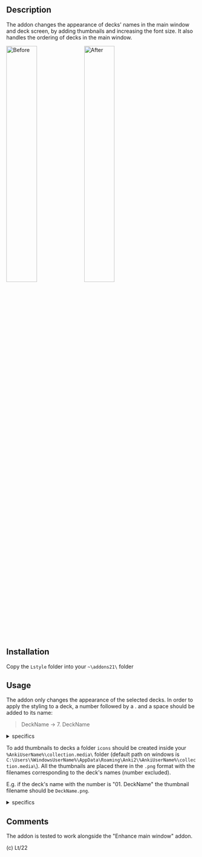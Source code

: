 ## Description

The addon changes the appearance of decks' names in the main window and deck screen, by adding thumbnails and increasing the font size.
It also handles the ordering of decks in the main window.

<img src="https://github.com/Eltaurus-Lt/Lt-Anki-Addons/blob/main/pages/Lstyle/before.png" width="40%" title="Before" class="inline-block">
<img src="https://github.com/Eltaurus-Lt/Lt-Anki-Addons/blob/main/pages/Lstyle/after.png" width="40%" title="After" class="inline-block">

## Installation

Copy the `Lstyle` folder into your `~\addons21\` folder

## Usage

The addon only changes the appearance of the selected decks. In order to apply the styling to a deck, a number followed by a . and a space should be added to its name:

 > DeckName → 7. DeckName
 
<details>
  <summary>specifics</summary> 
The added part will get deleted from the displayed names when the styling is applied – it is only there for marking decks that need to be styled as well as for manually setting the decks' order in the main screen.
Multiple numbers separated by . can be used, e.g. "04.8.15. ", which is intended for numbering subdecks, but is not necessary.
Numbers can be repeated, so you can simply add "0. " at the beginning of every deck's name if the addon's ordering feature is not needed.
</details> 

To add thumbnails to decks a folder `icons` should be created inside your `%AnkiUserName%\collection.media\` folder (default path on windows is `C:\Users\%WindowsUserName%\AppData\Roaming\Anki2\%AnkiUserName%\collection.media\`). All the thumbnails are placed there in the `.png` format with the filenames corresponding to the deck's names (number excluded).

E.g. if the deck's name with the number is "01. DeckName" the thumbnail filename should be `DeckName.png`.

<details>
  <summary>specifics</summary> 
 If a thumbnail file for a numbered deck is not found, the thumbnail is not displayed, but the styling of the font is still applied and the number is removed:

PIC_decknames
PIC_icons
PIC_styling
</details> 

## Comments

The addon is tested to work alongside the "Enhance main window" addon.

(c) Lt/22
